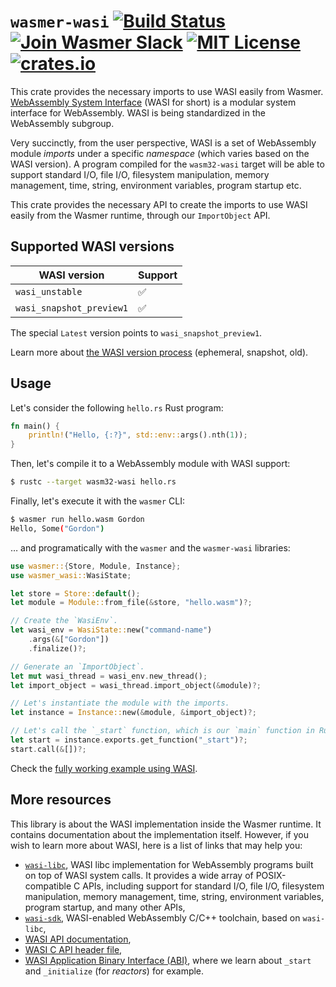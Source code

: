 # `wasmer-wasi` [![Build Status](https://github.com/wasmerio/wasmer/workflows/build/badge.svg?style=flat-square)](https://github.com/wasmerio/wasmer/actions?query=workflow%3Abuild) [![Join Wasmer Slack](https://img.shields.io/static/v1?label=Slack&message=join%20chat&color=brighgreen&style=flat-square)](https://slack.wasmer.io) [![MIT License](https://img.shields.io/github/license/wasmerio/wasmer.svg?style=flat-square)](https://github.com/wasmerio/wasmer/blob/master/LICENSE) [![crates.io](https://img.shields.io/crates/v/wasmer-wasi.svg)](https://crates.io/crates/wasmer-wasi)

This crate provides the necessary imports to use WASI easily from Wasmer.
[WebAssembly System Interface](https://github.com/WebAssembly/WASI)
(WASI for short) is a modular system interface for WebAssembly. WASI
is being standardized in the WebAssembly subgroup.

Very succinctly, from the user perspective, WASI is a set of
WebAssembly module _imports_ under a specific _namespace_ (which
varies based on the WASI version). A program compiled for the
`wasm32-wasi` target will be able to support standard I/O, file I/O,
filesystem manipulation, memory management, time, string, environment
variables, program startup etc.

This crate provides the necessary API to create the imports to use
WASI easily from the Wasmer runtime, through our `ImportObject` API.

## Supported WASI versions

| WASI version | Support |
|-|-|
| `wasi_unstable` | ✅ |
| `wasi_snapshot_preview1` | ✅ |

The special `Latest` version points to `wasi_snapshot_preview1`.

Learn more about [the WASI version
process](https://github.com/WebAssembly/WASI/tree/main/phases)
(ephemeral, snapshot, old).

## Usage

Let's consider the following `hello.rs` Rust program:

```rust
fn main() {
    println!("Hello, {:?}", std::env::args().nth(1));
}
```

Then, let's compile it to a WebAssembly module with WASI support:

```sh
$ rustc --target wasm32-wasi hello.rs
```

Finally, let's execute it with the `wasmer` CLI:

```sh
$ wasmer run hello.wasm Gordon
Hello, Some("Gordon")
```

… and programatically with the `wasmer` and the `wasmer-wasi` libraries:

```rust
use wasmer::{Store, Module, Instance};
use wasmer_wasi::WasiState;

let store = Store::default();
let module = Module::from_file(&store, "hello.wasm")?;

// Create the `WasiEnv`.
let wasi_env = WasiState::new("command-name")
    .args(&["Gordon"])
    .finalize()?;

// Generate an `ImportObject`.
let mut wasi_thread = wasi_env.new_thread();
let import_object = wasi_thread.import_object(&module)?;

// Let's instantiate the module with the imports.
let instance = Instance::new(&module, &import_object)?;

// Let's call the `_start` function, which is our `main` function in Rust.
let start = instance.exports.get_function("_start")?;
start.call(&[])?;
```

Check the [fully working example using
WASI](https://github.com/wasmerio/wasmer/blob/master/examples/wasi.rs).

## More resources

This library is about the WASI implementation inside the Wasmer
runtime. It contains documentation about the implementation
itself. However, if you wish to learn more about WASI, here is a list
of links that may help you:

* [`wasi-libc`](https://github.com/WebAssembly/wasi-libc/), WASI libc
  implementation for WebAssembly programs built on top of WASI system
  calls. It provides a wide array of POSIX-compatible C APIs,
  including support for standard I/O, file I/O, filesystem
  manipulation, memory management, time, string, environment
  variables, program startup, and many other APIs,
* [`wasi-sdk`](https://github.com/WebAssembly/wasi-sdk/), WASI-enabled
  WebAssembly C/C++ toolchain, based on `wasi-libc`,
* [WASI API
  documentation](https://github.com/WebAssembly/WASI/blob/main/phases/snapshot/docs.md),
* [WASI C API header
  file](https://github.com/WebAssembly/wasi-libc/blob/main/libc-bottom-half/headers/public/wasi/api.h),
* [WASI Application Binary Interface
  (ABI)](https://github.com/WebAssembly/WASI/blob/main/design/application-abi.md),
  where we learn about `_start` and `_initialize` (for _reactors_) for example.
